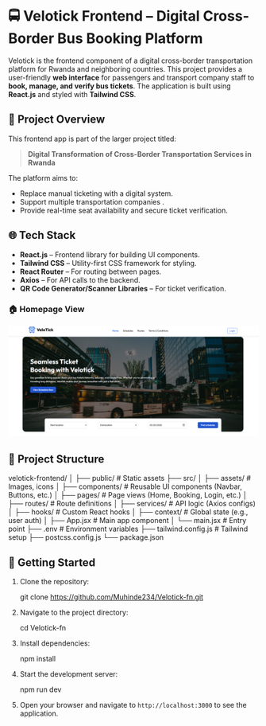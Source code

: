 # 🚍 Velotick Frontend – Digital Cross-Border Bus Booking Platform

Velotick is the frontend component of a digital cross-border transportation platform for Rwanda and neighboring countries. This project provides a user-friendly **web interface** for passengers and transport company staff to **book, manage, and verify bus tickets**. The application is built using **React.js** and styled with **Tailwind CSS**.



## 📑 Project Overview

This frontend app is part of the larger project titled:

> **Digital Transformation of Cross-Border Transportation Services in Rwanda**

The platform aims to:
- Replace manual ticketing with a digital system.
- Support multiple transportation companies .
- Provide real-time seat availability and secure ticket verification.



## 🌐 Tech Stack

- **React.js** – Frontend library for building UI components.
- **Tailwind CSS** – Utility-first CSS framework for styling.
- **React Router** – For routing between pages.
- **Axios** – For API calls to the backend.
- **QR Code Generator/Scanner Libraries** – For ticket verification.
### 🏠 Homepage View

![image](./src/assets/image.png)

## 📂 Project Structure


velotick-frontend/
│
├── public/              # Static assets
├── src/
│   ├── assets/          # Images, icons
│   ├── components/      # Reusable UI components (Navbar, Buttons, etc.)
│   ├── pages/           # Page views (Home, Booking, Login, etc.)
│   ├── routes/          # Route definitions
│   ├── services/        # API logic (Axios configs)
│   ├── hooks/           # Custom React hooks
│   ├── context/         # Global state (e.g., user auth)
│   ├── App.jsx          # Main app component
│   └── main.jsx         # Entry point
├── .env                 # Environment variables
├── tailwind.config.js   # Tailwind setup
├── postcss.config.js
└── package.json

## 🚀 Getting Started

1. Clone the repository:
   
   git clone  https://github.com/Muhinde234/Velotick-fn.git
   

2. Navigate to the project directory:
   
   cd Velotick-fn
   

3. Install dependencies:
   
   npm install
   

4. Start the development server:
   
   npm  run dev


5. Open your browser and navigate to `http://localhost:3000` to see the application.

